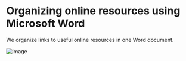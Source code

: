 # Organizing online resources using Microsoft Word  

We organize links to useful online resources in one Word document.    

![image](https://github.com/maximilian-ho/articles/assets/94465856/3273b2eb-266c-4253-a21c-0d12694a2383)

